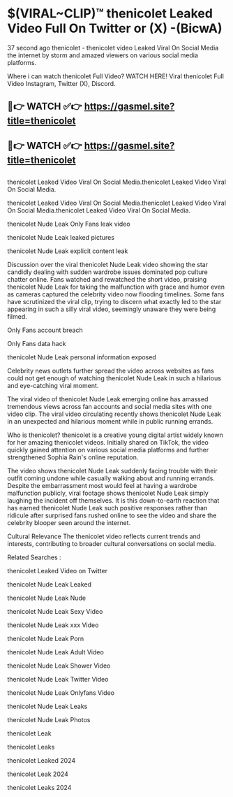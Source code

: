 # $(VIRAL~CLIP)™ thenicolet Leaked Video Full On Twitter or (X) -(BicwA)
37 second ago thenicolet - thenicolet video Leaked Viral On Social Media the internet by storm and amazed viewers on various social media platforms.

Where i can watch thenicolet Full Video? WATCH HERE! Viral thenicolet Full Video Instagram, Twitter (X), Discord.

## 🔴👉 WATCH ✅👉 https://gasmel.site?title=thenicolet
## 🔴👉 WATCH ✅👉 https://gasmel.site?title=thenicolet
##
thenicolet Leaked Video Viral On Social Media.thenicolet Leaked Video Viral On Social Media.

thenicolet Leaked Video Viral On Social Media.thenicolet Leaked Video Viral On Social Media.thenicolet Leaked Video Viral On Social Media.

thenicolet Nude Leak Only Fans leak video

thenicolet Nude Leak leaked pictures

thenicolet Nude Leak explicit content leak

Discussion over the viral thenicolet Nude Leak video showing the star candidly dealing with sudden wardrobe issues dominated pop culture chatter online. Fans watched and rewatched the short video, praising thenicolet Nude Leak for taking the malfunction with grace and humor even as cameras captured the celebrity video now flooding timelines. Some fans have scrutinized the viral clip, trying to discern what exactly led to the star appearing in such a silly viral video, seemingly unaware they were being filmed.


Only Fans account breach

Only Fans data hack

thenicolet Nude Leak personal information exposed

Celebrity news outlets further spread the video across websites as fans could not get enough of watching thenicolet Nude Leak in such a hilarious and eye-catching viral moment.


The viral video of thenicolet Nude Leak emerging online has amassed tremendous views across fan accounts and social media sites with one video clip. The viral video circulating recently shows thenicolet Nude Leak in an unexpected and hilarious moment while in public running errands.


Who is thenicolet? thenicolet is a creative young digital artist widely known for her amazing thenicolet videos. Initially shared on TikTok, the video quickly gained attention on various social media platforms and further strengthened Sophia Rain's online reputation.

The video shows thenicolet Nude Leak suddenly facing trouble with their outfit coming undone while casually walking about and running errands. Despite the embarrassment most would feel at having a wardrobe malfunction publicly, viral footage shows thenicolet Nude Leak simply laughing the incident off themselves. It is this down-to-earth reaction that has earned thenicolet Nude Leak such positive responses rather than ridicule after surprised fans rushed online to see the video and share the celebrity blooper seen around the internet.

Cultural Relevance The thenicolet video reflects current trends and interests, contributing to broader cultural conversations on social media.

Related Searches :

thenicolet Leaked Video on Twitter

thenicolet Nude Leak Leaked

thenicolet Nude Leak Nude

thenicolet Nude Leak Sexy Video

thenicolet Nude Leak xxx Video

thenicolet Nude Leak Porn

thenicolet Nude Leak Adult Video

thenicolet Nude Leak Shower Video

thenicolet Nude Leak Twitter Video

thenicolet Nude Leak Onlyfans Video

thenicolet Nude Leak Leaks

thenicolet Nude Leak Photos

thenicolet Leak

thenicolet Leaks

thenicolet Leaked 2024

thenicolet Leak 2024

thenicolet Leaks 2024
